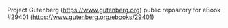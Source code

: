 Project Gutenberg (https://www.gutenberg.org) public repository for eBook #29401 (https://www.gutenberg.org/ebooks/29401)
